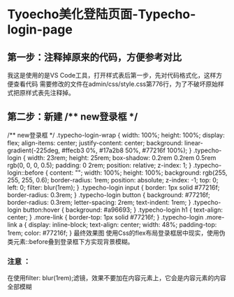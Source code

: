 # Tyoecho美化登陆页面-Typecho-login-page
## 第一步：注释掉原来的代码，方便参考对比
我这是使用的是VS Code工具，打开样式表后第一步，先对代码格式化，这样方便查看代码
需要修改的文件在admin/css/style.css第776行，为了不破坏原始样式把原样式表先注释掉。

## 第二步：新建 /** new登录框 */
/** new登录框 */
.typecho-login-wrap {
  width: 100%;
  height: 100%;
  display: flex;
  align-items: center;
  justify-content: center;
  background: linear-gradient(-225deg, #ffecb3 0%, #17a2b8 50%, #77216f 100%);
}
.typecho-login {
  width: 23rem;
  height: 25rem;
  box-shadow: 0.2rem 0.2rem 0.5rem rgb(0, 0, 0, 0.5);
  padding: 0 2rem;
  position: relative;
  z-index: 1;
}
.typecho-login::before {
  content: "";
  width: 100%;
  height: 100%;
  background: rgb(255, 255, 255, 0.6);
  border-radius: 1rem;
  position: absolute;
  z-index: -1;
  top: 0;
  left: 0;
  filter: blur(1rem);
}
.typecho-login input {
  border: 1px solid #77216f;
  border-radius: 0.3rem;
}
.typecho-login button {
  background: #77216f;
  border-radius: 0.3rem;
  letter-spacing: 2rem;
  text-indent: 1rem;
}
.typecho-login button:hover {
  background: #a96693;
}
.typecho-login h1 {
  text-align: center;
}
.more-link {
  border-top: 1px solid #77216f;
}
.typecho-login .more-link a {
  display: inline-block;
  text-align: center;
  width: 48%;
  padding-top: 1rem;
  color: #77216f;
}
最终效果图
使用Css的flex布局登录框居中现实，使用伪类元素::before叠到登录框下方实现背景模糊。
### 注意 ：
在使用filter: blur(1rem);滤镜，效果不要加在内容元素上，它会是内容元素的内容全部模糊
